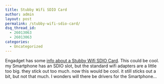 ```yaml
---
title: Stubby Wifi SDIO Card
author: admin
layout: post
permalink: /stubby-wifi-sdio-card/
dsq_thread_id:
  - 26013063
  - 26013063
categories:
  - Uncategorized
---
```

Engadget has some [info about a Stubby Wifi SDIO Card][1]. This could be cool. my Smartphone has an SDIO slot, but the standard wifi adapters are a little too big. they stick out too much. now this would be cool. it still sticks out a bit, but not that much. I wonders will there be drivers for the Smartphone&#8230;

 [1]: http://www.engadget.com/entry/1234000273038793/